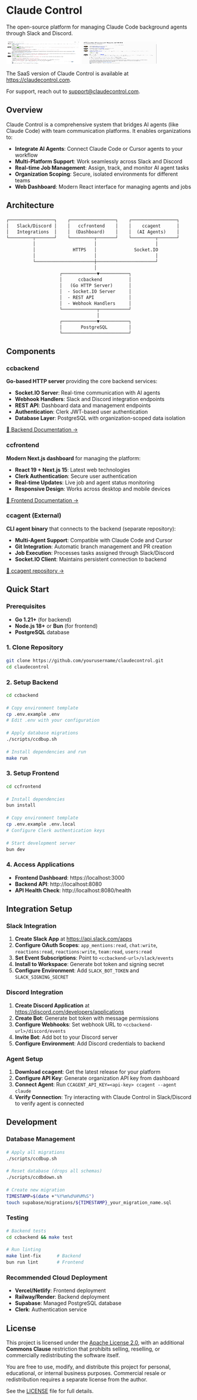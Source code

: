 # Claude Control
The open-source platform for managing Claude Code background agents through Slack and Discord.

<img src="static/slack-white.png" alt="Slack Integration" width="200" height="60"> <img src="static/discord-white.png" alt="Discord Integration" width="200" height="60">

The SaaS version of Claude Control is available at https://claudecontrol.com.

For support, reach out to support@claudecontrol.com.

## Overview

Claude Control is a comprehensive system that bridges AI agents (like Claude Code) with team communication platforms. It enables organizations to:

- **Integrate AI Agents**: Connect Claude Code or Cursor agents to your workflow
- **Multi-Platform Support**: Work seamlessly across Slack and Discord
- **Real-time Job Management**: Assign, track, and monitor AI agent tasks
- **Organization Scoping**: Secure, isolated environments for different teams
- **Web Dashboard**: Modern React interface for managing agents and jobs

## Architecture

```
┌─────────────────┐    ┌─────────────────┐    ┌─────────────────┐
│   Slack/Discord │    │   ccfrontend    │    │    ccagent      │
│   Integrations  │    │  (Dashboard)    │    │  (AI Agents)    │
└─────────┬───────┘    └─────────┬───────┘    └─────────┬───────┘
          │                      │                      │
          │              HTTPS   │              Socket.IO
          │                      │                      │
          └──────────────────────┼──────────────────────┘
                                 │
                    ┌─────────────▼───────────┐
                    │      ccbackend          │
                    │   (Go HTTP Server)      │
                    │  - Socket.IO Server     │
                    │  - REST API             │
                    │  - Webhook Handlers     │
                    └─────────────┬───────────┘
                                  │
                    ┌─────────────▼───────────┐
                    │       PostgreSQL        │
                    └─────────────────────────┘
```

## Components

### ccbackend
**Go-based HTTP server** providing the core backend services:
- **Socket.IO Server**: Real-time communication with AI agents
- **Webhook Handlers**: Slack and Discord integration endpoints
- **REST API**: Dashboard data and management endpoints
- **Authentication**: Clerk JWT-based user authentication
- **Database Layer**: PostgreSQL with organization-scoped data isolation

[📖 Backend Documentation →](./ccbackend/README.md)

### ccfrontend
**Modern Next.js dashboard** for managing the platform:
- **React 19 + Next.js 15**: Latest web technologies
- **Clerk Authentication**: Secure user authentication
- **Real-time Updates**: Live job and agent status monitoring
- **Responsive Design**: Works across desktop and mobile devices

[📖 Frontend Documentation →](./ccfrontend/README.md)

### ccagent (External)
**CLI agent binary** that connects to the backend (separate repository):
- **Multi-Agent Support**: Compatible with Claude Code and Cursor
- **Git Integration**: Automatic branch management and PR creation
- **Job Execution**: Processes tasks assigned through Slack/Discord
- **Socket.IO Client**: Maintains persistent connection to backend

[📖 ccagent repository →](https://github.com/presmihaylov/ccagent)

## Quick Start

### Prerequisites
- **Go 1.21+** (for backend)
- **Node.js 18+** or **Bun** (for frontend)
- **PostgreSQL** database

### 1. Clone Repository
```bash
git clone https://github.com/yourusername/claudecontrol.git
cd claudecontrol
```

### 2. Setup Backend
```bash
cd ccbackend

# Copy environment template
cp .env.example .env
# Edit .env with your configuration

# Apply database migrations
./scripts/ccdbup.sh

# Install dependencies and run
make run
```

### 3. Setup Frontend
```bash
cd ccfrontend

# Install dependencies
bun install

# Copy environment template
cp .env.example .env.local
# Configure Clerk authentication keys

# Start development server
bun dev
```

### 4. Access Applications
- **Frontend Dashboard**: https://localhost:3000
- **Backend API**: http://localhost:8080
- **API Health Check**: http://localhost:8080/health

## Integration Setup

### Slack Integration
1. **Create Slack App** at https://api.slack.com/apps
2. **Configure OAuth Scopes**: `app_mentions:read`, `chat:write`, `reactions:read`, `reactions:write`, `team:read`, `users:read`
3. **Set Event Subscriptions**: Point to `<ccbackend-url>/slack/events`
4. **Install to Workspace**: Generate bot token and signing secret
5. **Configure Environment**: Add `SLACK_BOT_TOKEN` and `SLACK_SIGNING_SECRET`

### Discord Integration
1. **Create Discord Application** at https://discord.com/developers/applications
2. **Create Bot**: Generate bot token with message permissions
3. **Configure Webhooks**: Set webhook URL to `<ccbackend-url>/discord/events`
4. **Invite Bot**: Add bot to your Discord server
5. **Configure Environment**: Add Discord credentials to backend

### Agent Setup
1. **Download ccagent**: Get the latest release for your platform
2. **Configure API Key**: Generate organization API key from dashboard
3. **Connect Agent**: Run `CCAGENT_API_KEY=<api-key> ccagent --agent claude`
4. **Verify Connection**: Try interacting with Claude Control in Slack/Discord to verify agent is connected

## Development

### Database Management
```bash
# Apply all migrations
./scripts/ccdbup.sh

# Reset database (drops all schemas)
./scripts/ccdbdown.sh

# Create new migration
TIMESTAMP=$(date +"%Y%m%d%H%M%S")
touch supabase/migrations/${TIMESTAMP}_your_migration_name.sql
```

### Testing
```bash
# Backend tests
cd ccbackend && make test

# Run linting
make lint-fix      # Backend
bun run lint       # Frontend
```

### Recommended Cloud Deployment
- **Vercel/Netlify**: Frontend deployment
- **Railway/Render**: Backend deployment
- **Supabase**: Managed PostgreSQL database
- **Clerk**: Authentication service

## License
This project is licensed under the [Apache License 2.0](https://www.apache.org/licenses/LICENSE-2.0),
with an additional **Commons Clause** restriction that prohibits selling, reselling,
or commercially redistributing the software itself.

You are free to use, modify, and distribute this project for personal,
educational, or internal business purposes. Commercial resale or redistribution
requires a separate license from the author.

See the [LICENSE](./LICENSE) file for full details.
